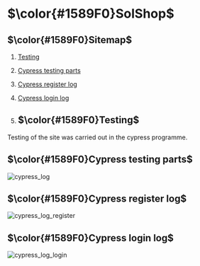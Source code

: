 # $\color{#1589F0}SolShop$

## $\color{#1589F0}Sitemap$
1. [Testing](https://github.com/MaksimTse/SolShop?tab=readme-ov-file#color1589f0cypress-testing-parts)
2. [Cypress testing parts](https://github.com/MaksimTse/SolShop?tab=readme-ov-file#color1589f0cypress-testing-parts)
3. [Cypress register log](https://github.com/MaksimTse/SolShop?tab=readme-ov-file#color1589f0cypress-register-log)
4. [Cypress login log](https://github.com/MaksimTse/SolShop?tab=readme-ov-file#color1589f0cypress-login-log)

5. ## $\color{#1589F0}Testing$
Testing of the site was carried out in the cypress programme.

## $\color{#1589F0}Cypress testing parts$
![cypress_log](https://github.com/user-attachments/assets/0103c276-4d89-4884-8746-38eb995f3a05)

## $\color{#1589F0}Cypress register log$
![cypress_log_register](https://github.com/user-attachments/assets/e896b814-2a38-4ead-848f-cb6a69695661)

## $\color{#1589F0}Cypress login log$
![cypress_log_login](https://github.com/user-attachments/assets/4cec39d1-b8af-4b98-9e5e-10d03057a98e)
